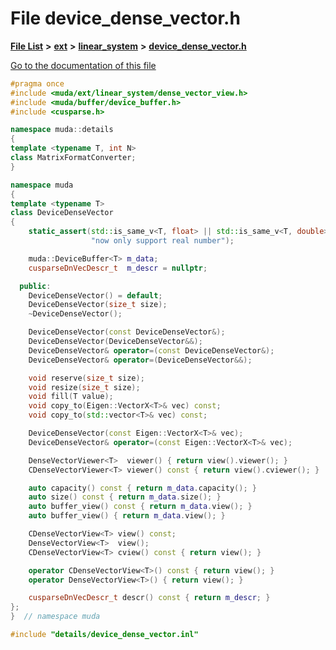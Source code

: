 

# File device\_dense\_vector.h

[**File List**](files.md) **>** [**ext**](dir_dee31a662aa40cb7fc08cb07824f4a9a.md) **>** [**linear\_system**](dir_6f09a74f7ee1db37d591c4a0fc2f2223.md) **>** [**device\_dense\_vector.h**](device__dense__vector_8h.md)

[Go to the documentation of this file](device__dense__vector_8h.md)


```C++
#pragma once
#include <muda/ext/linear_system/dense_vector_view.h>
#include <muda/buffer/device_buffer.h>
#include <cusparse.h>

namespace muda::details
{
template <typename T, int N>
class MatrixFormatConverter;
}

namespace muda
{
template <typename T>
class DeviceDenseVector
{
    static_assert(std::is_same_v<T, float> || std::is_same_v<T, double>,
                  "now only support real number");

    muda::DeviceBuffer<T> m_data;
    cusparseDnVecDescr_t  m_descr = nullptr;

  public:
    DeviceDenseVector() = default;
    DeviceDenseVector(size_t size);
    ~DeviceDenseVector();

    DeviceDenseVector(const DeviceDenseVector&);
    DeviceDenseVector(DeviceDenseVector&&);
    DeviceDenseVector& operator=(const DeviceDenseVector&);
    DeviceDenseVector& operator=(DeviceDenseVector&&);

    void reserve(size_t size);
    void resize(size_t size);
    void fill(T value);
    void copy_to(Eigen::VectorX<T>& vec) const;
    void copy_to(std::vector<T>& vec) const;

    DeviceDenseVector(const Eigen::VectorX<T>& vec);
    DeviceDenseVector& operator=(const Eigen::VectorX<T>& vec);

    DenseVectorViewer<T>  viewer() { return view().viewer(); }
    CDenseVectorViewer<T> viewer() const { return view().cviewer(); }

    auto capacity() const { return m_data.capacity(); }
    auto size() const { return m_data.size(); }
    auto buffer_view() const { return m_data.view(); }
    auto buffer_view() { return m_data.view(); }

    CDenseVectorView<T> view() const;
    DenseVectorView<T>  view();
    CDenseVectorView<T> cview() const { return view(); }

    operator CDenseVectorView<T>() const { return view(); }
    operator DenseVectorView<T>() { return view(); }

    cusparseDnVecDescr_t descr() const { return m_descr; }
};
}  // namespace muda

#include "details/device_dense_vector.inl"
```


